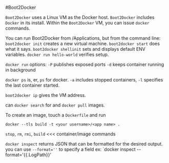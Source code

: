 #Boot2Docker

`Boot2Docker` uses a Linux VM as the Docker host. `Boot2Docker` includes `Docker` in its install.
Within the `Boot2Docker` VM, you can issue `docker` commands.

You can run Boot2Docker from /Applications, but from the command line:
    `boot2docker init` creates a new virtual machine.
    `boot2docker start` does what it says.
    `boot2docker shellinit` sets and displays default ENV variables.
    `docker run hello-world` verifies setup.

`docker run` options:
    `-P` publishes exposed ports
    `-d` keeps container running in background

`docker ps` is, er, `ps` for docker. `-a` includes stopped containers, `-l` specifies the last container started.

`boot2docker ip` gives the VM address.

can `docker search` for and `docker pull` images.

To create an image, touch a `Dockerfile` and run
```
docker --tls build -t <your username>/<app name> .
```

`stop`, `rm`, `rmi`, `build` <<< container/image commands

`docker inspect` returns JSON that can be formatted for the desired output.
you can use `--format=''` to specify a field ex: `docker inspect --format='{{.LogPath}}'

